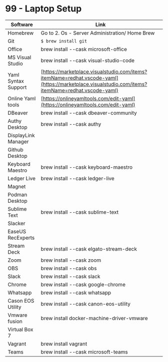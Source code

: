# 99 - Laptop Setup

| Software            | Link                                                                                                                                             |
| ------------------- | ------------------------------------------------------------------------------------------------------------------------------------------------ |
| Homebrew            | Go to 2. Os - Server Administration/ Home Brew                                                                                                   |
| Git                 | `$ brew install git`                                                                                                                             |
| Office              | brew install --cask microsoft-office                                                                                                             |
| MS Visual Studio    | brew install --cask visual-studio-code                                                                                                           |
| Yaml Syntax Support | [https://marketplace.visualstudio.com/items?itemName=redhat.vscode-yaml](https://marketplace.visualstudio.com/items?itemName=redhat.vscode-yaml) |
| Online Yaml tools   | [https://onlineyamltools.com/edit-yaml](https://onlineyamltools.com/edit-yaml)                                                                   |
| DBeaver             | brew install --cask dbeaver-community                                                                                                            |
| Authy Desktop       | brew install --cask authy                                                                                                                        |
| DisplayLink Manager |                                                                                                                                                  |
| Github Desktop      |                                                                                                                                                  |
| Keyboard Maestro    | brew install --cask keyboard-maestro                                                                                                             |
| Ledger Live         | brew install --cask ledger-live                                                                                                                  |
| Magnet              |                                                                                                                                                  |
| Podman Desktop      |                                                                                                                                                  |
| Sublime Text        | brew install --cask sublime-text                                                                                                                 |
| Slacker             |                                                                                                                                                  |
| EaseUS RecExperts   |                                                                                                                                                  |
| Stream Deck         | brew install --cask elgato-stream-deck                                                                                                           |
| Zoom                | brew install --cask zoom                                                                                                                         |
| OBS                 | brew install --cask obs                                                                                                                          |
| Slack               | brew install --cask slack                                                                                                                        |
| Chrome              | brew install --cask google-chrome                                                                                                                |
| Whatsapp            | brew install --cask whatsapp                                                                                                                     |
| Cason EOS Utility   | brew install --cask canon-eos-utility                                                                                                            |
| Vmware fusion       | brew install docker-machine-driver-vmware                                                                                                        |
| Virtual Box 7       |                                                                                                                                                  |
| Vagrant             | brew install vagrant                                                                                                                             |
| Teams               | brew install --cask microsoft-teams                                                                                                              |

